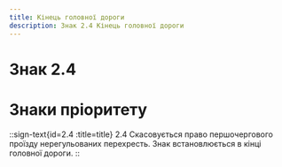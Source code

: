 ```yaml
---
title: Кінець головної дороги
description: Знак 2.4 Кінець головної дороги
---
```

# Знак 2.4
# Знаки пріоритету
::sign-text{id=2.4 :title=title}
2.4 Скасовується право першочергового проїзду нерегульованих перехресть.
Знак встановлюється в кінці головної дороги.
::